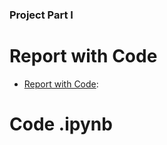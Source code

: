 

### Project Part I
# Report with Code
* [Report with Code](https://github.com/BU-IE-423/fall-23-AltayBasaran/blob/main/Part1.pdf):
# Code .ipynb
